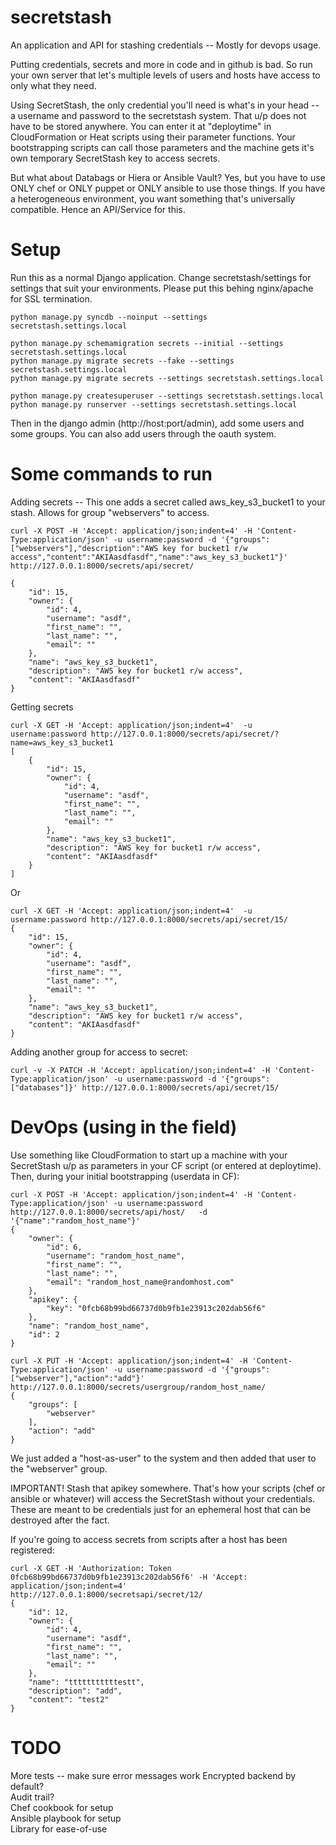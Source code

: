 secretstash
===========

An application and API for stashing credentials -- Mostly for devops usage.  

Putting credentials, secrets and more in code and in github is bad. So run your own server that let's multiple levels of users and hosts have access to only what they need. 

Using SecretStash, the only credential you'll need is what's in your head -- a username and password to the secretstash system. That u/p does not have to be stored anywhere. You can enter it at "deploytime" in CloudFormation or Heat scripts using their parameter functions. Your bootstrapping scripts can call those parameters and the machine gets it's own temporary SecretStash key to access secrets.  

But what about Databags or Hiera or Ansible Vault? Yes, but you have to use ONLY chef or ONLY puppet or ONLY ansible to use those things. If you have a heterogeneous environment, you want something that's universally compatible. Hence an API/Service for this.


Setup
=========
Run this as a normal Django application. Change secretstash/settings for settings that suit your environments.  Please put this behing nginx/apache for SSL termination.   


```
python manage.py syncdb --noinput --settings secretstash.settings.local

python manage.py schemamigration secrets --initial --settings secretstash.settings.local
python manage.py migrate secrets --fake --settings secretstash.settings.local
python manage.py migrate secrets --settings secretstash.settings.local

python manage.py createsuperuser --settings secretstash.settings.local
python manage.py runserver --settings secretstash.settings.local
```

Then in the django admin (http://host:port/admin), add some users and some groups. You can also add users through the oauth system.

Some commands to run
===========
Adding secrets -- This one adds a secret called aws_key_s3_bucket1 to your stash. Allows for group "webservers" to access.  

```
curl -X POST -H 'Accept: application/json;indent=4' -H 'Content-Type:application/json' -u username:password -d '{"groups":["webservers"],"description":"AWS key for bucket1 r/w access","content":"AKIAasdfasdf","name":"aws_key_s3_bucket1"}' http://127.0.0.1:8000/secrets/api/secret/

{
    "id": 15, 
    "owner": {
        "id": 4, 
        "username": "asdf", 
        "first_name": "", 
        "last_name": "", 
        "email": ""
    }, 
    "name": "aws_key_s3_bucket1", 
    "description": "AWS key for bucket1 r/w access", 
    "content": "AKIAasdfasdf"
}
```

Getting secrets
```
curl -X GET -H 'Accept: application/json;indent=4'  -u username:password http://127.0.0.1:8000/secrets/api/secret/?name=aws_key_s3_bucket1
[
    {
        "id": 15, 
        "owner": {
            "id": 4, 
            "username": "asdf", 
            "first_name": "", 
            "last_name": "", 
            "email": ""
        }, 
        "name": "aws_key_s3_bucket1", 
        "description": "AWS key for bucket1 r/w access", 
        "content": "AKIAasdfasdf"
    }
]
```

Or  

```
curl -X GET -H 'Accept: application/json;indent=4'  -u username:password http://127.0.0.1:8000/secrets/api/secret/15/                     
{
    "id": 15, 
    "owner": {
        "id": 4, 
        "username": "asdf", 
        "first_name": "", 
        "last_name": "", 
        "email": ""
    }, 
    "name": "aws_key_s3_bucket1", 
    "description": "AWS key for bucket1 r/w access", 
    "content": "AKIAasdfasdf"
}
```

Adding another group for access to secret:
```
curl -v -X PATCH -H 'Accept: application/json;indent=4' -H 'Content-Type:application/json' -u username:password -d '{"groups":["databases"]}' http://127.0.0.1:8000/secrets/api/secret/15/
```

DevOps (using in the field)
=============
Use something like CloudFormation to start up a machine with your SecretStash u/p as parameters in your CF script (or entered at deploytime). Then, during your initial bootstrapping (userdata in CF):
```
curl -X POST -H 'Accept: application/json;indent=4' -H 'Content-Type:application/json' -u username:password http://127.0.0.1:8000/secrets/api/host/   -d '{"name":"random_host_name"}'
{
    "owner": {
        "id": 6, 
        "username": "random_host_name", 
        "first_name": "", 
        "last_name": "", 
        "email": "random_host_name@randomhost.com"
    }, 
    "apikey": {
        "key": "0fcb68b99bd66737d0b9fb1e23913c202dab56f6"
    }, 
    "name": "random_host_name", 
    "id": 2
}

curl -X PUT -H 'Accept: application/json;indent=4' -H 'Content-Type:application/json' -u username:password -d '{"groups":["webserver"],"action":"add"}' http://127.0.0.1:8000/secrets/usergroup/random_host_name/
{
    "groups": [
        "webserver"
    ], 
    "action": "add"
}
```
We just added a "host-as-user" to the system and then added that user to the "webserver" group.  

IMPORTANT! Stash that apikey somewhere. That's how your scripts (chef or ansible or whatever) will access the SecretStash without your credentials. These are meant to be credentials just for an ephemeral host that can be destroyed after the fact.  

If you're going to access secrets from scripts after a host has been registered:  
```
curl -X GET -H 'Authorization: Token 0fcb68b99bd66737d0b9fb1e23913c202dab56f6' -H 'Accept: application/json;indent=4'  http://127.0.0.1:8000/secretsapi/secret/12/
{
    "id": 12, 
    "owner": {
        "id": 4, 
        "username": "asdf", 
        "first_name": "", 
        "last_name": "", 
        "email": ""
    }, 
    "name": "tttttttttttestt", 
    "description": "add", 
    "content": "test2"
}
```

TODO
============
More tests -- make sure error messages work
Encrypted backend by default?  
Audit trail?  
Chef cookbook for setup  
Ansible playbook for setup  
Library for ease-of-use
